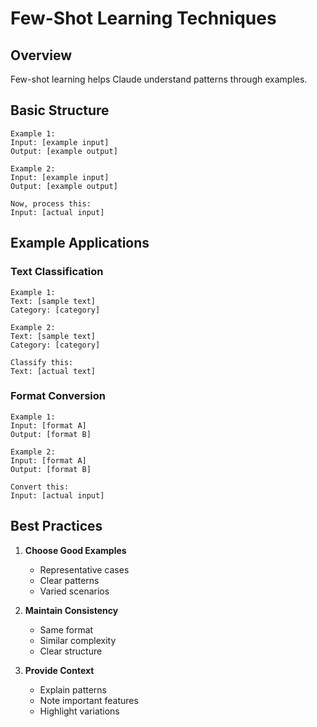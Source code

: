 # Few-Shot Learning Techniques

## Overview

Few-shot learning helps Claude understand patterns through examples.

## Basic Structure

```
Example 1:
Input: [example input]
Output: [example output]

Example 2:
Input: [example input]
Output: [example output]

Now, process this:
Input: [actual input]
```

## Example Applications

### Text Classification
```
Example 1:
Text: [sample text]
Category: [category]

Example 2:
Text: [sample text]
Category: [category]

Classify this:
Text: [actual text]
```

### Format Conversion
```
Example 1:
Input: [format A]
Output: [format B]

Example 2:
Input: [format A]
Output: [format B]

Convert this:
Input: [actual input]
```

## Best Practices

1. **Choose Good Examples**
   - Representative cases
   - Clear patterns
   - Varied scenarios

2. **Maintain Consistency**
   - Same format
   - Similar complexity
   - Clear structure

3. **Provide Context**
   - Explain patterns
   - Note important features
   - Highlight variations
